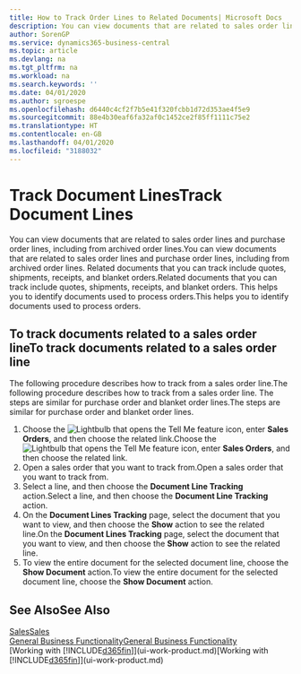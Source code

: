 ```yaml
---
title: How to Track Order Lines to Related Documents| Microsoft Docs
description: You can view documents that are related to sales order lines and purchase order lines, including from archived order lines. Related documents that you can track include quotes, shipments, receipts, and blanket orders. This helps you to identify documents used to process orders.
author: SorenGP
ms.service: dynamics365-business-central
ms.topic: article
ms.devlang: na
ms.tgt_pltfrm: na
ms.workload: na
ms.search.keywords: ''
ms.date: 04/01/2020
ms.author: sgroespe
ms.openlocfilehash: d6440c4cf2f7b5e41f320fcbb1d72d353ae4f5e9
ms.sourcegitcommit: 88e4b30eaf6fa32af0c1452ce2f85ff1111c75e2
ms.translationtype: HT
ms.contentlocale: en-GB
ms.lasthandoff: 04/01/2020
ms.locfileid: "3188032"
---
```

# <a name="track-document-lines"></a><span data-ttu-id="0282d-105">Track Document Lines</span><span class="sxs-lookup"><span data-stu-id="0282d-105">Track Document Lines</span></span>
<span data-ttu-id="0282d-106">You can view documents that are related to sales order lines and purchase order lines, including from archived order lines.</span><span class="sxs-lookup"><span data-stu-id="0282d-106">You can view documents that are related to sales order lines and purchase order lines, including from archived order lines.</span></span> <span data-ttu-id="0282d-107">Related documents that you can track include quotes, shipments, receipts, and blanket orders.</span><span class="sxs-lookup"><span data-stu-id="0282d-107">Related documents that you can track include quotes, shipments, receipts, and blanket orders.</span></span> <span data-ttu-id="0282d-108">This helps you to identify documents used to process orders.</span><span class="sxs-lookup"><span data-stu-id="0282d-108">This helps you to identify documents used to process orders.</span></span>  

## <a name="to-track-documents-related-to-a-sales-order-line"></a><span data-ttu-id="0282d-109">To track documents related to a sales order line</span><span class="sxs-lookup"><span data-stu-id="0282d-109">To track documents related to a sales order line</span></span>
<span data-ttu-id="0282d-110">The following procedure describes how to track from a sales order line.</span><span class="sxs-lookup"><span data-stu-id="0282d-110">The following procedure describes how to track from a sales order line.</span></span> <span data-ttu-id="0282d-111">The steps are similar for purchase order and blanket order lines.</span><span class="sxs-lookup"><span data-stu-id="0282d-111">The steps are similar for purchase order and blanket order lines.</span></span>

1.  <span data-ttu-id="0282d-112">Choose the ![Lightbulb that opens the Tell Me feature](media/ui-search/search_small.png "Tell me what you want to do") icon, enter **Sales Orders**, and then choose the related link.</span><span class="sxs-lookup"><span data-stu-id="0282d-112">Choose the ![Lightbulb that opens the Tell Me feature](media/ui-search/search_small.png "Tell me what you want to do") icon, enter **Sales Orders**, and then choose the related link.</span></span>  
2.  <span data-ttu-id="0282d-113">Open a sales order that you want to track from.</span><span class="sxs-lookup"><span data-stu-id="0282d-113">Open a sales order that you want to track from.</span></span>  
3.  <span data-ttu-id="0282d-114">Select a line, and then choose the **Document Line Tracking** action.</span><span class="sxs-lookup"><span data-stu-id="0282d-114">Select a line, and then choose the **Document Line Tracking** action.</span></span>
4. <span data-ttu-id="0282d-115">On the **Document Lines Tracking** page, select the document that you want to view, and then choose the **Show** action to see the related line.</span><span class="sxs-lookup"><span data-stu-id="0282d-115">On the **Document Lines Tracking** page, select the document that you want to view, and then choose the **Show** action to see the related line.</span></span>
5. <span data-ttu-id="0282d-116">To view the entire document for the selected document line, choose the **Show Document** action.</span><span class="sxs-lookup"><span data-stu-id="0282d-116">To view the entire document for the selected document line, choose the **Show Document** action.</span></span>

## <a name="see-also"></a><span data-ttu-id="0282d-117">See Also</span><span class="sxs-lookup"><span data-stu-id="0282d-117">See Also</span></span>
[<span data-ttu-id="0282d-118">Sales</span><span class="sxs-lookup"><span data-stu-id="0282d-118">Sales</span></span>](sales-manage-sales.md)  
[<span data-ttu-id="0282d-119">General Business Functionality</span><span class="sxs-lookup"><span data-stu-id="0282d-119">General Business Functionality</span></span>](ui-across-business-areas.md)  
<span data-ttu-id="0282d-120">[Working with [!INCLUDE[d365fin](includes/d365fin_md.md)]](ui-work-product.md)</span><span class="sxs-lookup"><span data-stu-id="0282d-120">[Working with [!INCLUDE[d365fin](includes/d365fin_md.md)]](ui-work-product.md)</span></span>
